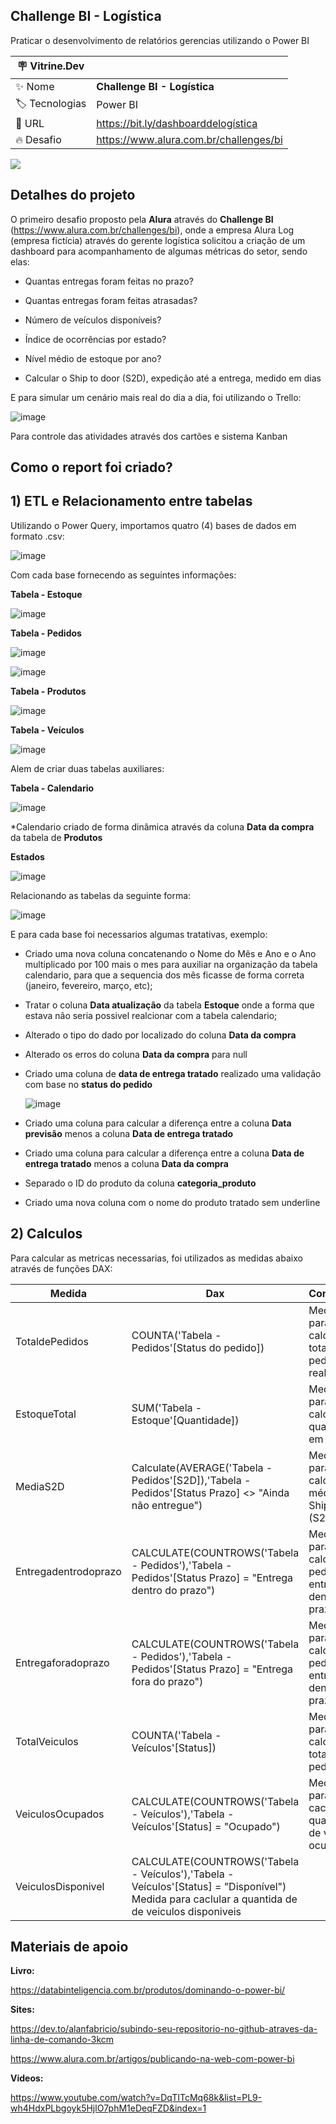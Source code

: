 ## Challenge BI - Logística

Praticar o desenvolvimento de relatórios gerencias utilizando o Power BI

| :placard: Vitrine.Dev |     |
| -------------  | --- |
| :sparkles: Nome        | **Challenge BI - Logística**
| :label: Tecnologias | Power BI 
| :rocket: URL         | https://bit.ly/dashboarddelogística
| :fire: Desafio     | https://www.alura.com.br/challenges/bi

<!-- Inserir imagem com a #vitrinedev ao final do link -->
![](https://user-images.githubusercontent.com/62486279/132950216-a3e4f253-ee01-4880-b9b4-634914f6f538.png#vitrinedev)

## Detalhes do projeto

O primeiro desafio proposto pela **Alura** através do **Challenge BI** (https://www.alura.com.br/challenges/bi), onde a empresa Alura Log (empresa fictícia) através do gerente logística solicitou a criação de um dashboard para acompanhamento de algumas métricas do setor, sendo elas:

- Quantas entregas foram feitas no prazo?

- Quantas entregas foram feitas atrasadas?

- Número de veículos disponíveis?

- Índice de ocorrências por estado?

- Nível médio de estoque por ano?

- Calcular o Ship to door (S2D), expedição até a entrega, medido em dias

E para simular um cenário mais real do dia a dia, foi utilizando o Trello: 

![image](https://user-images.githubusercontent.com/62486279/132996915-351af875-cbf3-4d03-9da2-eeca4a64e331.png)

Para controle das atividades através dos cartões e sistema Kanban 

## Como o report foi criado?

## 1) ETL e Relacionamento entre tabelas

Utilizando o Power Query, importamos quatro (4) bases de dados em formato .csv:

![image](https://user-images.githubusercontent.com/62486279/132951013-2c5820ce-0c3e-4e81-b155-110ee242dfd7.png)

Com cada base fornecendo as seguintes informações:

**Tabela - Estoque**

![image](https://user-images.githubusercontent.com/62486279/132950533-59b2ccac-c8fb-4e0c-a53d-11009bfa5406.png)

**Tabela - Pedidos**

![image](https://user-images.githubusercontent.com/62486279/132951074-02a6c6dd-d122-4898-8085-4073ceaf0dad.png)

![image](https://user-images.githubusercontent.com/62486279/132950600-23d620c3-d507-49e9-83d7-78e14bcc95d6.png)

**Tabela - Produtos**

![image](https://user-images.githubusercontent.com/62486279/132950613-e6253ffc-75d1-4b15-9f27-bb00534be9a3.png)

**Tabela - Veículos**

![image](https://user-images.githubusercontent.com/62486279/132950631-c8aff977-0368-4103-b6dc-d4508b227e32.png)

Alem de criar duas tabelas auxiliares:

**Tabela - Calendario**

![image](https://user-images.githubusercontent.com/62486279/132994896-462999f8-a9bf-4c0d-a472-c75d3c22d0a5.png)

\*Calendario criado de forma dinâmica através da coluna **Data da compra** da tabela de **Produtos** 

**Estados**

![image](https://user-images.githubusercontent.com/62486279/132950688-eae2c215-fa97-4b13-98f6-2b5ce09856f4.png)

Relacionando as tabelas da seguinte forma:

![image](https://user-images.githubusercontent.com/62486279/132950755-a63eb5b7-6fd7-4f0a-a334-85503c7e4dca.png)

E para cada base foi necessarios algumas tratativas, exemplo:

- Criado uma nova coluna concatenando o Nome do Mês e Ano e o Ano multiplicado por 100 mais o mes para auxiliar na organização da tabela calendario, para que a sequencia dos mês ficasse de forma correta (janeiro, fevereiro, março, etc);
- Tratar o coluna **Data atualização** da tabela **Estoque** onde a forma que estava não seria possivel realcionar com a tabela calendario; 
- Alterado o tipo do dado por localizado do coluna **Data da compra**
- Alterado os erros do coluna **Data da compra** para null
- Criado uma coluna de **data de entrega tratado** realizado uma validação com base no **status do pedido** 

  ![image](https://user-images.githubusercontent.com/62486279/132994394-af91dea7-4cbf-4627-ab1e-686e8af022e1.png)

- Criado uma coluna para calcular a diferença entre a coluna **Data previsão** menos a coluna **Data de entrega tratado**
- Criado uma coluna para calcular a diferença entre a coluna **Data de entrega tratado** menos a coluna **Data da compra**
- Separado o ID do produto da coluna **categoria_produto**
- Criado uma nova coluna com o nome do produto tratado sem underline

## 2) Calculos 

Para calcular as metricas necessarias, foi utilizados as medidas abaixo através de funções DAX:

Medida   | Dax | Comentário
-------- | ---------- | ----------
TotaldePedidos | COUNTA('Tabela - Pedidos'[Status do pedido]) | Medida para calcular o total de pedidos realizados 
EstoqueTotal | SUM('Tabela - Estoque'[Quantidade]) | Medida para calcular a quantidade em estoque 
MediaS2D |  Calculate(AVERAGE('Tabela - Pedidos'[S2D]),'Tabela - Pedidos'[Status Prazo] <> "Ainda não entregue") | Medida para calcular a média do Ship to door (S2D)
Entregadentrodoprazo | CALCULATE(COUNTROWS('Tabela - Pedidos'),'Tabela - Pedidos'[Status Prazo] = "Entrega dentro do prazo") | Medida para calcular os pedidos entregue dentro do prazo              
Entregaforadoprazo | CALCULATE(COUNTROWS('Tabela - Pedidos'),'Tabela - Pedidos'[Status Prazo] = "Entrega fora do prazo") | Medida para calcular os pedidos entregue dentro do prazo
TotalVeiculos | COUNTA('Tabela - Veículos'[Status]) | Medida para calcular o total de pedidos 
VeiculosOcupados | CALCULATE(COUNTROWS('Tabela - Veículos'),'Tabela - Veículos'[Status] = "Ocupado") | Medida para caclular a quantida de de veiculos ocupados 
VeiculosDisponivel | CALCULATE(COUNTROWS('Tabela - Veículos'),'Tabela - Veículos'[Status] = "Disponível") Medida para caclular a quantida de de veiculos disponiveis 

## Materiais de apoio 

**Livro:**

https://databinteligencia.com.br/produtos/dominando-o-power-bi/

**Sites:**

https://dev.to/alanfabricio/subindo-seu-repositorio-no-github-atraves-da-linha-de-comando-3kcm

https://www.alura.com.br/artigos/publicando-na-web-com-power-bi

**Videos:**

https://www.youtube.com/watch?v=DqTITcMq68k&list=PL9-wh4HdxPLbgoyk5HjlO7phM1eDeqFZD&index=1

